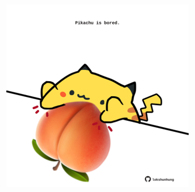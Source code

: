 <!-- built at 22/02/2022, 23:01:12 UTC -->
<p align="center">
  <img width="500" height="500" src="./ReadmeImage.svg">
</p>
